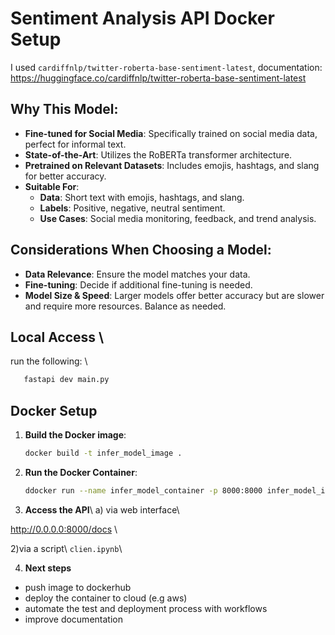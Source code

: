 # Sentiment Analysis API Docker Setup

I used  `cardiffnlp/twitter-roberta-base-sentiment-latest`, documentation: https://huggingface.co/cardiffnlp/twitter-roberta-base-sentiment-latest


## Why This Model:

- **Fine-tuned for Social Media**: Specifically trained on social media data, perfect for informal text.
- **State-of-the-Art**: Utilizes the RoBERTa transformer architecture.
- **Pretrained on Relevant Datasets**: Includes emojis, hashtags, and slang for better accuracy.
- **Suitable For**:
  - **Data**: Short text with emojis, hashtags, and slang.
  - **Labels**: Positive, negative, neutral sentiment.
  - **Use Cases**: Social media monitoring, feedback, and trend analysis.

## Considerations When Choosing a Model:
- **Data Relevance**: Ensure the model matches your data.
- **Fine-tuning**: Decide if additional fine-tuning is needed.
- **Model Size & Speed**: Larger models offer better accuracy but are slower and require more resources. Balance as needed.


## Local Access \\
run the following: \\
```bash
   fastapi dev main.py
```


## Docker Setup

1. **Build the Docker image**:
   ```bash
   docker build -t infer_model_image .
2. **Run the Docker Container**:
    ```bash
    ddocker run --name infer_model_container -p 8000:8000 infer_model_image

3. **Access the API**\\
a) via web interface\\

http://0.0.0.0:8000/docs \\

2)via a script\\
`clien.ipynb`\\


4. **Next steps**

- push image to dockerhub
- deploy the container to cloud (e.g aws)
- automate the test and deployment process with workflows
- improve documentation

 


